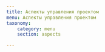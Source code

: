 ```yaml
---
title: Аспекты управления проектом
menu: Аспекты управления проектом
taxonomy:
    category: menu
    section: aspects

---
```


